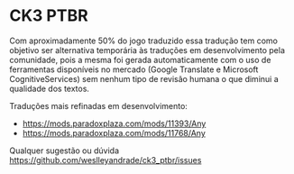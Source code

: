 # CK3 PTBR
Com aproximadamente 50% do jogo traduzido essa tradução tem como objetivo ser alternativa temporária às traduções em desenvolvimento pela comunidade, pois a mesma foi gerada automaticamente com o uso de ferramentas disponíveis no mercado (Google Translate e Microsoft CognitiveServices) sem nenhum tipo de revisão humana o que diminui a qualidade dos textos. 

Traduções mais refinadas em desenvolvimento:
* https://mods.paradoxplaza.com/mods/11393/Any
* https://mods.paradoxplaza.com/mods/11768/Any

Qualquer sugestão ou dúvida https://github.com/weslleyandrade/ck3_ptbr/issues
